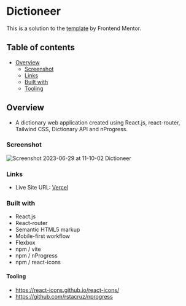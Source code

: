 # Dictioneer

This is a solution to the [template](https://www.frontendmentor.io/challenges/dictionary-web-app-h5wwnyuKFL) by Frontend Mentor.

## Table of contents

- [Overview](#overview)
  - [Screenshot](#screenshot)
  - [Links](#links)
  - [Built with](#built-with)
  - [Tooling](#tooling)

## Overview

- A dictionary web application created using React.js, react-router, Tailwind CSS, Dictionary API and nProgress.

### Screenshot

![Screenshot 2023-06-29 at 11-10-02 Dictioneer](https://github.com/enesceylan/dictioneer/assets/48354258/fc9f3a2c-b119-4005-9ab4-9c460032bb9a)

### Links

- Live Site URL: [Vercel](https://dictioneer.vercel.app/)

### Built with

- React.js
- React-router
- Semantic HTML5 markup
- Mobile-first workflow
- Flexbox
- npm / vite
- npm / nProgress
- npm / react-icons

#### Tooling

- https://react-icons.github.io/react-icons/
- https://github.com/rstacruz/nprogress
